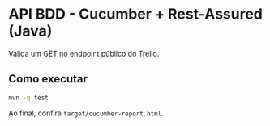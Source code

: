 # API BDD - Cucumber + Rest-Assured (Java)

Valida um GET no endpoint público do Trello.

## Como executar
```bash
mvn -q test
```

Ao final, confira `target/cucumber-report.html`.
